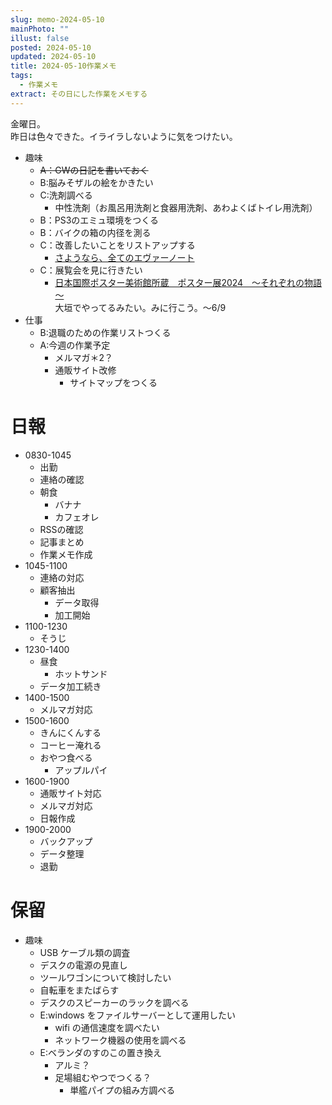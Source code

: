 ```yaml
---
slug: memo-2024-05-10
mainPhoto: ""
illust: false
posted: 2024-05-10
updated: 2024-05-10
title: 2024-05-10作業メモ
tags:
  - 作業メモ
extract: その日にした作業をメモする
---
```


金曜日。  
昨日は色々できた。イライラしないように気をつけたい。

- 趣味
  - ~~A：GWの日記を書いておく~~
  - B:脳みそザルの絵をかきたい
  - C:洗剤調べる
    - 中性洗剤（お風呂用洗剤と食器用洗剤、あわよくばトイレ用洗剤）
  - B：PS3のエミュ環境をつくる
  - B：バイクの箱の内径を測る
  - C：改善したいことをリストアップする 
    - [さようなら、全てのエヴァーノート](https://honeshabri.hatenablog.com/entry/Evernote_to_Obsidian)  
  - C：展覧会を見に行きたい
    - [日本国際ポスター美術館所蔵　ポスター展2024　～それぞれの物語～](https://www.japandesign.ne.jp/event/postermuseum-ogaki-2024/)  
    大垣でやってるみたい。みに行こう。〜6/9
- 仕事
  - B:退職のための作業リストつくる
  - A:今週の作業予定
    - メルマガ＊2？
    - 通販サイト改修
      - サイトマップをつくる

# 日報

- 0830-1045
  - 出勤
  - 連絡の確認
  - 朝食
    - バナナ
    - カフェオレ
  - RSSの確認
  - 記事まとめ
  - 作業メモ作成
- 1045-1100
  - 連絡の対応
  - 顧客抽出
    - データ取得
    - 加工開始
- 1100-1230
  - そうじ
- 1230-1400
  - 昼食
    - ホットサンド
  - データ加工続き
- 1400-1500
  - メルマガ対応
- 1500-1600
  - きんにくんする
  - コーヒー淹れる
  - おやつ食べる
    - アップルパイ
- 1600-1900
  - 通販サイト対応
  - メルマガ対応
  - 日報作成
- 1900-2000
  - バックアップ
  - データ整理
  - 退勤
# 保留

- 趣味
  - USB ケーブル類の調査
  - デスクの電源の見直し
  - ツールワゴンについて検討したい
  - 自転車をまたばらす
  - デスクのスピーカーのラックを調べる
  - E:windows をファイルサーバーとして運用したい
    - wifi の通信速度を調べたい
    - ネットワーク機器の使用を調べる
  - E:ベランダのすのこの置き換え
    - アルミ？
    - 足場組むやつでつくる？
      - 単艦パイプの組み方調べる
